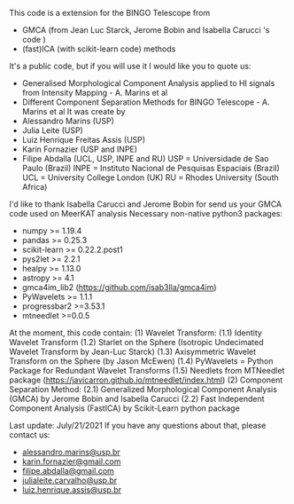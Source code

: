 
This code is a extension for the BINGO Telescope from 
 - GMCA (from Jean Luc Starck, Jerome Bobin and Isabella Carucci 's code ) 
 - (fast)ICA (with scikit-learn code) methods
 
It's a public code, but if you will use it I would like you to quote us:
 - Generalised Morphological Component Analysis applied to HI signals from Intensity Mapping - A. Marins et al
 - Different Component Separation Methods for BINGO Telescope - A. Marins et al 
It was create by 
 - Alessandro Marins (USP)
 - Julia Leite (USP)
 - Luiz Henrique Freitas Assis (USP)
 - Karin Fornazier (USP and INPE)
 - Filipe Abdalla (UCL, USP, INPE and RU)
USP  = Universidade de Sao Paulo (Brazil)
INPE = Instituto Nacional de Pesquisas Espaciais (Brazil)
UCL  = University College London (UK)
RU   = Rhodes University (South Africa)
 
I'd like to thank Isabella Carucci and Jerome Bobin for send us your GMCA code used on MeerKAT analysis
Necessary non-native python3 packages:
 - numpy >= 1.19.4
 - pandas >= 0.25.3
 - scikit-learn >= 0.22.2.post1
 - pys2let >= 2.2.1
 - healpy >= 1.13.0
 - astropy >= 4.1
 - gmca4im_lib2 (https://github.com/isab3lla/gmca4im)
 - PyWavelets >= 1.1.1
 - progressbar2 >=3.53.1
 - mtneedlet >=0.0.5
 
At the moment, this code contain:
 (1) Wavelet Transform:
     (1.1) Identity Wavelet Transform
     (1.2) Starlet on the Sphere (Isotropic Undecimated Wavelet Transform by Jean-Luc Starck)
     (1.3) Axisymmetric Wavelet Transform on the Sphere (by Jason McEwen)
     (1.4) PyWavelets = Python Package for Redundant Wavelet Transforms
     (1.5) Needlets from MTNeedlet package (https://javicarron.github.io/mtneedlet/index.html)
 (2) Component Separation Method:
     (2.1) Generalized Morphological Component Analysis (GMCA) by Jerome Bobin and Isabella Carucci
     (2.2) Fast Independent Component Analysis (FastICA) by Scikit-Learn python package
     
Last update: July/21/2021
If you have any questions about that, please contact us:
 - alessandro.marins@usp.br
 - karin.fornazier@gmail.com
 - filipe.abdalla@gmail.com
 - julialeite.carvalho@usp.br
 - luiz.henrique.assis@usp.br

